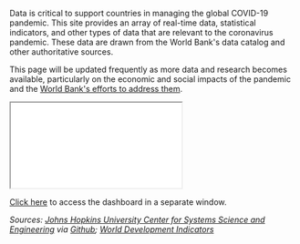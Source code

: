 
Data is critical to support countries in managing the global COVID-19 pandemic.
This site provides an array of real-time data, statistical indicators, and other
types of data that are relevant to the coronavirus pandemic. These data are 
drawn from the World Bank's data catalog and other authoritative sources.

This page will be updated frequently as more data
and research becomes available, particularly on the economic and social impacts of the
pandemic and the [World Bank's efforts to address them][wb-covid].

<div id="dg-dashboard">
<iframe src="{{ page.dash_url }}"></iframe>
<p><a target="_new" href="{{ page.dash_url }}">Click here</a> to access the dashboard in a separate window.</p>
</div>

*Sources: [Johns Hopkins University Center for Systems Science and Engineering][jhu1] via [Github][jhu2]; [World Development Indicators][wb1]*

[wb-covid]: https://www.worldbank.org/en/who-we-are/news/coronavirus-covid19
[jhu1]: https://www.arcgis.com/apps/opsdashboard/index.html#/bda7594740fd40299423467b48e9ecf6
[jhu2]: https://github.com/CSSEGISandData/2019-nCoV
[wb1]: https://data.worldbank.org
